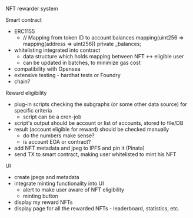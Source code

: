 NFT rewarder system

Smart contract
 - ERC1155
   - // Mapping from token ID to account balances
     mapping(uint256 => mapping(address => uint256)) private _balances;
 - whitelisting integrated into contract
   - data structure which holds mapping between NFT <-> eligible user
   - can be updated in batches, to minimize gas cost
 - compatibility with Opensea
 - extensive testing - hardhat tests or Foundry 
 - chain?

Reward eligibility
 - plug-in scripts checking the subgraphs (or some other data source) for specific criteria
   - script can be a cron-job
 - script's output should be account or list of accounts, stored to file/DB
 - result (account eligible for reward) should be checked manually 
   - do the numbers make sense?
   - is account EOA or contract?
 - add NFT metadata and jpeg to IPFS and pin it (Pinata)
 - send TX to smart contract, making user whitelisted to mint his NFT

UI
 - create jpegs and metadata
 - integrate minting functionality into UI
   - alert to make user aware of NFT eligibility
   - minting button
 - display my reward NFTs
 - display page for all the rewarded NFTs - leaderboard, statistics, etc. 
